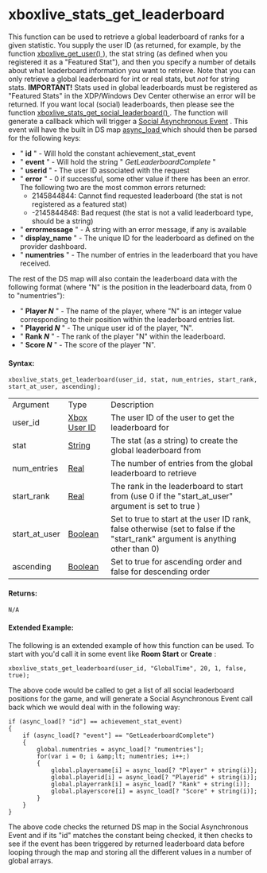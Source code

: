# xboxlive_stats_get_leaderboard

This function can be used to retrieve a global leaderboard of ranks for
a given statistic. You supply the user ID (as returned, for example, by
the function [ xboxlive_get_user()
](../Users_And_Accounts/xboxlive_get_user) ), the stat string (as
defined when you registered it as a "Featured Stat"), and then you
specify a number of details about what leaderboard information you want
to retrieve. Note that you can only retrieve a global leaderboard for
int or real stats, but *not* for string stats. **IMPORTANT!** Stats used
in global leaderboards must be registered as "Featured Stats" in the
XDP/Windows Dev Center otherwise an error will be returned. If you want
local (social) leaderboards, then please see the function [
xboxlive_stats_get_social_leaderboard()
](xboxlive_stats_get_social_leaderboard) . The function will
generate a callback which will trigger a [Social Asynchronous
Event](../../../../The_Asset_Editors/Object_Properties/Async_Events/Social)
. This event will have the built in DS map [ async_load
](../../../GML_Overview/Variables/Builtin_Global_Variables/async_load)
which should then be parsed for the following keys:

-   " **id** " - Will hold the constant achievement_stat_event
-   " **event** " - Will hold the string " *GetLeaderboardComplete* "
-   " **userid** " - The user ID associated with the request
-   " **error** " - 0 if successful, some other value if there has been
    an error. The following two are the most common errors returned:
    -   2145844844: Cannot find requested leaderboard (the stat is not
        registered as a featured stat)
    -   -2145844848: Bad request (the stat is not a valid leaderboard
        type, should be a string)
-   " **errormessage** " - A string with an error message, if any is
    available
-   " **display_name** " - The unique ID for the leaderboard as defined
    on the provider dashboard.
-   " **numentries** " - The number of entries in the leaderboard that
    you have received.

The rest of the DS map will also contain the leaderboard data with the
following format (where "N" is the position in the leaderboard data,
from 0 to "numentries"):

-   " **Player *N*** " - The name of the player, where "N" is an integer
    value corresponding to their position within the leaderboard entries
    list.
-   " **Playerid *N*** " - The unique user id of the player, "N".
-   " **Rank *N*** " - The rank of the player "N" within the
    leaderboard.
-   " **Score *N*** " - The score of the player "N".

#### Syntax:

``` gml
xboxlive_stats_get_leaderboard(user_id, stat, num_entries, start_rank, start_at_user, ascending);
```

|               |                                                                                                                              |                                                                                                                                      |
|---------------|------------------------------------------------------------------------------------------------------------------------------|--------------------------------------------------------------------------------------------------------------------------------------|
| Argument      | Type                                                                                                                         | Description                                                                                                                          |
| user_id       |  [Xbox User ID](../../../../../GameMaker_Language/GML_Reference/UWP_And_XBox_Live/Users_And_Accounts/xboxlive_get_user)  | The user ID of the user to get the leaderboard for                                                                                   |
| stat          |  [String](../../../../../GameMaker_Language/GML_Overview/Data_Types)                                                     | The stat (as a string) to create the global leaderboard from                                                                         |
| num_entries   |  [Real](../../../../../GameMaker_Language/GML_Overview/Data_Types)                                                       | The number of entries from the global leaderboard to retrieve                                                                        |
| start_rank    |  [Real](../../../../../GameMaker_Language/GML_Overview/Data_Types)                                                       | The rank in the leaderboard to start from (use 0 if the "start_at_user" argument is set to true )                                    |
| start_at_user |  [Boolean](../../../../../GameMaker_Language/GML_Overview/Data_Types)                                                    | Set to true to start at the user ID rank, false otherwise (set to false if the "start_rank" argument is anything other than 0)       |
| ascending     |  [Boolean](../../../../../GameMaker_Language/GML_Overview/Data_Types)                                                    | Set to true for ascending order and false for descending order                                                                       |

#### Returns:

``` gml
N/A
```

#### Extended Example:

The following is an extended example of how this function can be used.
To start with you'd call it in some event like **Room Start** or
**Create** :

``` gml
xboxlive_stats_get_leaderboard(user_id, "GlobalTime", 20, 1, false, true);
```

The above code would be called to get a list of all social leaderboard
positions for the game, and will generate a Social Asynchronous Event
call back which we would deal with in the following way:

``` gml
if (async_load[? "id"] == achievement_stat_event)
{
    if (async_load[? "event"] == "GetLeaderboardComplete")
    {
        global.numentries = async_load[? "numentries"];
        for(var i = 0; i &amp;lt; numentries; i++;)
        {
            global.playername[i] = async_load[? "Player" + string(i)];
            global.playerid[i] = async_load[? "Playerid" + string(i)];
            global.playerrank[i] = async_load[? "Rank" + string(i)];
            global.playerscore[i] = async_load[? "Score" + string(i)];
        }
    }
}
```

The above code checks the returned DS map in the Social Asynchronous
Event and if its "id" matches the constant being checked, it then checks
to see if the event has been triggered by returned leaderboard data
before looping through the map and storing all the different values in a
number of global arrays.

